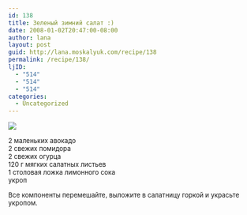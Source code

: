 ```yaml
---
id: 138
title: Зеленый зимний салат :)
date: 2008-01-02T20:47:00-08:00
author: lana
layout: post
guid: http://lana.moskalyuk.com/recipe/138
permalink: /recipe/138/
ljID:
  - "514"
  - "514"
  - "514"
categories:
  - Uncategorized
---
```

![](http://farm3.static.flickr.com/2129/2161271720_e71e983943.jpg?v=0)

 <font size="-1">2 маленьких авокадо<br /></font><font size="-1">2 свежих помидора<br />2 свежих огурца</font>  
 <font size="-1">120 г мягких салатных листьев<br /></font><font size="-1">1 столовая ложка лимонного сока</font><font size="-1"><br /> укроп</p> 

<p>
  </font><font size="-1">Все компоненты перемешайте, выложите в салатницу горкой и украсьте </font><font size="-1"> укроп</font><font size="-1">ом.</font>
</p>